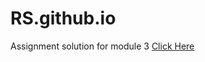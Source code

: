 # RS.github.io
Assignment solution for module 3
[Click Here](https://rs-abhilash.github.io/RS.github.io/index.html)
